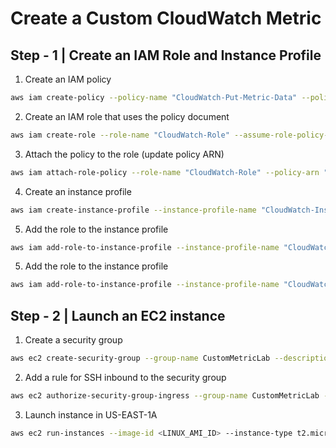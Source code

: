 # Create a Custom CloudWatch Metric

## Step - 1 | Create an IAM Role and Instance Profile

1. Create an IAM policy

```bash
aws iam create-policy --policy-name "CloudWatch-Put-Metric-Data" --policy-document '{"Version":"2012-10-17","Statement":[{"Effect":"Allow","Action":["cloudwatch:PutMetricData"],"Resource":"*"}]}'
```

2. Create an IAM role that uses the policy document

```bash
aws iam create-role --role-name "CloudWatch-Role" --assume-role-policy-document '{"Version":"2012-10-17","Statement":[{"Effect":"Allow","Principal":{"Service":"ec2.amazonaws.com"},"Action":"sts:AssumeRole"}]}'
```

3. Attach the policy to the role (update policy ARN)

```bash
aws iam attach-role-policy --role-name "CloudWatch-Role" --policy-arn "arn:aws:iam::<YOUR_ACC_NO>:policy/CloudWatch-Put-Metric-Data"
```

4. Create an instance profile

```bash
aws iam create-instance-profile --instance-profile-name "CloudWatch-Instance-Profile"
```

5. Add the role to the instance profile

```bash
aws iam add-role-to-instance-profile --instance-profile-name "CloudWatch-Instance-Profile" --role-name "CloudWatch-Role"
```

5. Add the role to the instance profile

```bash
aws iam add-role-to-instance-profile --instance-profile-name "CloudWatch-Instance-Profile" --role-name "CloudWatch-Role"
```

## Step - 2 | Launch an EC2 instance

1. Create a security group

```bash
aws ec2 create-security-group --group-name CustomMetricLab --description "Temporary SG for the Custom Metric Lab"
```

2. Add a rule for SSH inbound to the security group

```bash
aws ec2 authorize-security-group-ingress --group-name CustomMetricLab --protocol tcp --port 22 --cidr 0.0.0.0/0
```

3. Launch instance in US-EAST-1A

```bash
aws ec2 run-instances --image-id <LINUX_AMI_ID> --instance-type t2.micro --placement AvailabilityZone=us-east-1a --security-group-ids <YOUR_SG_ID> --iam-instance-profile Name="CloudWatch-Instance-Profile"
```

